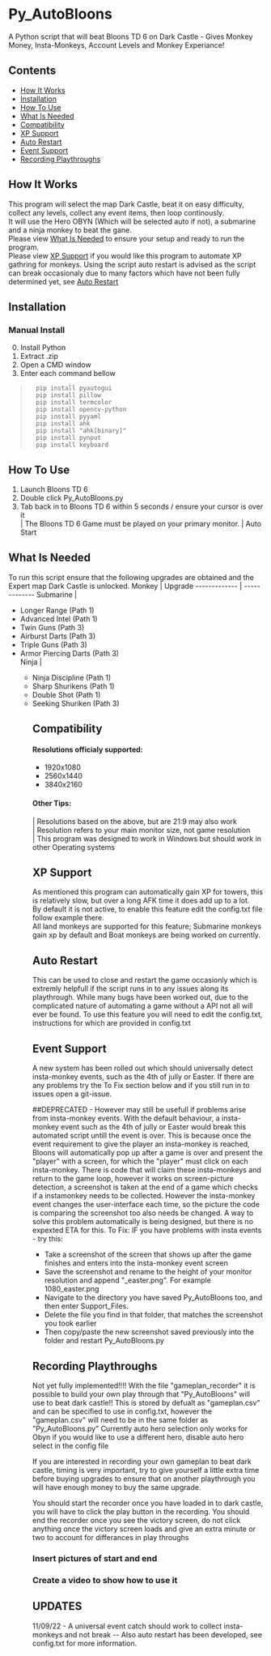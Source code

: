 # Py_AutoBloons
A Python script that will beat Bloons TD 6 on Dark Castle - Gives Monkey Money, Insta-Monkeys, Account Levels and Monkey Experiance!

## Contents
* [How It Works](https://github.com/RavingSmurfGB/Py_AutoBloons/edit/main/README.md#how-it-works)
* [Installation](https://github.com/RavingSmurfGB/Py_AutoBloons/edit/main/README.md#installation)
* [How To Use](https://github.com/RavingSmurfGB/Py_AutoBloons/edit/main/README.md#how-to-use)
* [What Is Needed](https://github.com/RavingSmurfGB/Py_AutoBloons/edit/main/README.md#what-is-needed)
* [Compatibility](https://github.com/RavingSmurfGB/Py_AutoBloons/edit/main/README.md#compatibility)
* [XP Support](https://github.com/RavingSmurfGB/Py_AutoBloons/edit/main/README.md#xp-support)
* [Auto Restart](https://github.com/RavingSmurfGB/Py_AutoBloons/edit/main/README.md#auto-restart)
* [Event Support](https://github.com/RavingSmurfGB/Py_AutoBloons/edit/main/README.md#event-support)
* [Recording Playthroughs](https://github.com/RavingSmurfGB/Py_AutoBloons/edit/main/README.md#recording-playthroughs)


## How It Works
This program will select the map Dark Castle, beat it on easy difficulty, collect any levels, collect any event items, then loop continously.  
It will use the Hero OBYN (Which will be selected auto if not), a submarine and a ninja monkey to beat the gane.  
Please view [What Is Needed](https://github.com/RavingSmurfGB/Py_AutoBloons/edit/main/README.md#what-is-needed) to ensure your setup and ready to run the program.  
Please view [XP Support](https://github.com/RavingSmurfGB/Py_AutoBloons/edit/main/README.md#xp-support) if you would like this program to automate XP gathring for monkeys.
Using the script auto restart is advised as the script can break occasionaly due to many factors which have not been fully determined yet, see [Auto Restart](https://github.com/RavingSmurfGB/Py_AutoBloons/edit/main/README.md#auto-restart)


## Installation
### Manual Install  
 0. Install Python
 1. Extract .zip
 2. Open a CMD window
 3. Enter each command bellow
>       pip install pyautogui
>       pip install pillow
>       pip install termcolor
>       pip install opencv-python
>       pip install pyyaml
>       pip install ahk
>       pip install "ahk[binary]"
>       pip install pynput
>       pip install keyboard
   
## How To Use
 1. Launch Bloons TD 6
 2. Double click Py_AutoBloons.py
 3. Tab back in to Bloons TD 6 within 5 seconds / ensure your cursor is over it   
 \| The Bloons TD 6 Game must be played on your primary monitor.
 \| Auto Start 

## What Is Needed
To run this script ensure that the following upgrades are obtained and the Expert map Dark Castle is unlocked.
Monkey        | Upgrade
------------- | -------------
Submarine     | <ul><li>Longer Range  (Path 1)</li><li>Advanced Intel  (Path 1)</li><li>Twin Guns  (Path 3)</li><li>Airburst Darts  (Path 3)</li><li>Triple Guns  (Path 3)</li><li>Armor Piercing Darts  (Path 3)</li>
Ninja         | <ul><li>Ninja Discipline  (Path 1)</li><li>Sharp Shurikens  (Path 1)</li><li>Double Shot  (Path 1)</li><li>Seeking Shuriken  (Path 3)</li>

## Compatibility
#### Resolutions officialy supported:  
* 1920x1080  
* 2560x1440  
* 3840x2160
#### Other Tips:
\| Resolutions based on the above, but are 21:9 may also work  
\| Resolution refers to your main monitor size, not game resolution  
\| This program was designed to work in Windows but should work in other Operating systems

## XP Support
As mentioned this program can automatically gain XP for towers, this is relatively slow, but over a long AFK time it does add up to a lot.  
By default it is not active, to enable this feature edit the config.txt file follow example there.  
All land monkeys are supported for this feature; Submarine monkeys gain xp by default and Boat monkeys are being worked on currently. 

## Auto Restart
This can be used to close and restart the game occasionly which is extremly helpfull if the script runs in to any issues along its playthrough.
While many bugs have been worked out, due to the complicated nature of automating a game without a API not all will ever be found.
To use this feature you will need to edit the config.txt, instructions for which are provided in config.txt

## Event Support
A new system has been rolled out which should universally detect insta-monkey events, such as the 4th of jully or Easter.
If there are any problems try the To Fix section below and if you still run in to issues open a git-issue.


##DEPRECATED - However may still be usefull if problems arise from insta-monkey events.
With the default behaviour, a insta-monkey event such as the 4th of jully or Easter would break this automated script untill the event is over. 
This is because once the event requirement to give the player an insta-monkey is reached, Bloons will automatically pop up after a game is over and present the "player" with a screen, for which the "player" must click on each insta-monkey.
There is code that will claim these insta-monkeys and return to the game loop, however it works on screen-picture detection, a screenshot is taken at the end of a game which checks if a instamonkey needs to be collected.
However the insta-monkey event changes the user-interface each time, so the picture the code is comparing the screenshot too also needs be changed.
A way to solve this problem automatically is being designed, but there is no expexted ETA for this.
To Fix: 
IF you have problems with insta events - try this: 
* Take a screenshot of the screen that shows up after the game finishes and enters into the insta-monkey event screen
* Save the screenshot and rename to the height of your monitor resolution and append "_easter.png". For example 1080_easter.png
* Navigate to the directory you have saved Py_AutoBloons too, and then enter Support_Files.
* Delete the file you find in that folder, that matches the screenshot you took earlier
* Then copy/paste the new screenshot saved previously into the folder and restart Py_AutoBloons.py

## Recording Playthroughs
Not yet fully implemented!!!!
With the file "gameplan_recorder" it is possible to build your own play through that "Py_AutoBloons" will use to beat dark castle!!
This is stored by defualt as "gameplan.csv" and can be specified to use in config.txt, however the "gameplan.csv" will need to be in the same folder as "Py_AutoBloons.py"
Currently auto hero selection only works for Obyn if you would like to use a different hero, disable auto hero select in the config file

If you are interested in recording your own gameplan to beat dark castle, timing is very important, try to give yourself a little extra time before buying upgrades to ensure that on another playthrough you will have enough money to buy the same upgrade.

You should start the recorder once you have loaded in to dark castle, you will have to click the play button in the recording.
You should end the recorder once you see the victory screen, do not click anything once the victory screen loads and give an extra minute or two to account for differances in play throughs
### Insert pictures of start and end 
### Create a video to show how to use it


## UPDATES  
11/09/22 - A universal event catch should work to collect insta-monkeys and not break -- Also auto restart has been developed, see config.txt for more information.
